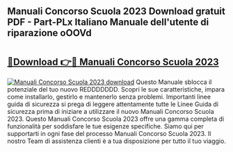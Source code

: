 ## Manuali Concorso Scuola 2023 Download gratuit PDF - Part-PLx Italiano Manuale dell'utente di riparazione oOOVd

# <h2><a href="http://dfcr3f.blite.top/?on=Manuali+Concorso+Scuola+2023">🔗Download 👉🔴 Manuali Concorso Scuola 2023</a></h2>

[![Manuali Concorso Scuola 2023 download](https://i.imgur.com/lujVjoI.png)](http://dfcr3f.blite.top/?on=Manuali+Concorso+Scuola+2023)
Questo Manuale sblocca il potenziale del tuo nuovo REDDDDDDD. Scopri le sue caratteristiche, impara come installarlo, gestirlo e mantenerlo senza problemi. Importanti linee guida di sicurezza si prega di leggere attentamente tutte le Linee Guida di sicurezza prima di iniziare a utilizzare il nuovo Manuali Concorso Scuola 2023. Questo Manuali Concorso Scuola 2023 offre una gamma completa di funzionalità per soddisfare le tue esigenze specifiche. Siamo qui per supportarti in ogni fase del processo Manuali Concorso Scuola 2023. Il nostro Team di assistenza clienti è a tua disposizione per tutto il tuo viaggio.
